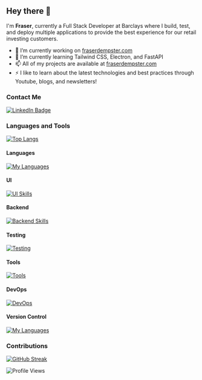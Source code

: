 ## Hey there 👋
I'm **Fraser**, currently a Full Stack Developer at Barclays where I build, test, and deploy multiple applications to provide the best experience for our retail investing customers.

- 🔭 I’m currently working on [fraserdempster.com](fraserdempster.com)
- 🌱 I’m currently learning Tailwind CSS, Electron, and FastAPI
- 📫 All of my projects are available at [fraserdempster.com](fraserdempster.com)
- ⚡ I like to learn about the latest technologies and best practices through Youtube, blogs, and newsletters!

### Contact Me
<div id="badges">
  <a href="https://www.linkedin.com/in/fraser-dempster-0470641ba/">
    <img src="https://img.shields.io/badge/LinkedIn-blue?style=for-the-badge&logo=linkedin&logoColor=white" alt="LinkedIn Badge"/>
  </a>
</div>

### Languages and Tools
[![Top Langs](https://github-readme-stats.vercel.app/api/top-langs/?username=fraser-dempster&layout=compact&theme=vision-friendly-dark)](https://github.com/anuraghazra/github-readme-stats)
#### Languages
[![My Languages](https://skillicons.dev/icons?i=js,ts,java,py&theme=light)](https://fraserdempster.com)
#### UI
[![UI Skills](https://skillicons.dev/icons?i=angular,react,nextjs,redux,tailwind,bootstrap,css,html&theme=light)](fraserdempster.com)
#### Backend
[![Backend Skills](https://skillicons.dev/icons?i=nodejs,spring,fastapi&theme=light)](fraserdempster.com)
#### Testing
[![Testing](https://skillicons.dev/icons?i=jest,cypress&theme=light)](fraserdempster.com)
#### Tools
[![Tools](https://skillicons.dev/icons?i=vscode,idea,webpack,notion,figma&theme=light)](fraserdempster.com)
#### DevOps
[![DevOps](https://skillicons.dev/icons?i=jenkins,openshift&theme=light)](fraserdempster.com)
#### Version Control
[![My Languages](https://skillicons.dev/icons?i=github,gitlab,bitbucket&theme=light)](fraserdempster.com)

### Contributions
<a style="display: flex; justify: center;" href="https://git.io/streak-stats"><img src="https://github-readme-streak-stats.herokuapp.com?user=fraser-dempster" alt="GitHub Streak" /></a>

![Profile Views](https://komarev.com/ghpvc/?username=fraser-dempster)
